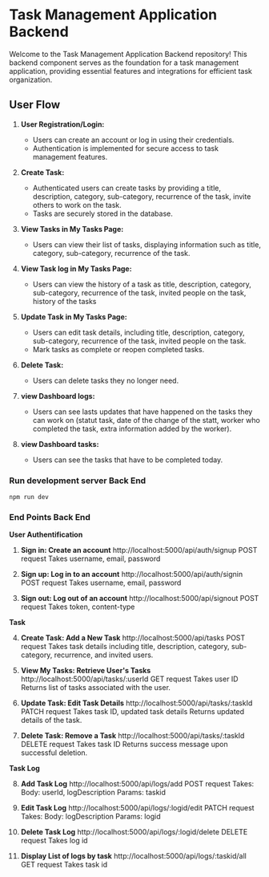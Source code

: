 # Task Management Application Backend

Welcome to the Task Management Application Backend repository! This backend component serves as the foundation for a task management application, providing essential features and integrations for efficient task organization.

## User Flow

1. **User Registration/Login:**

   - Users can create an account or log in using their credentials.
   - Authentication is implemented for secure access to task management features.

2. **Create Task:**

   - Authenticated users can create tasks by providing a title, description, category, sub-category, recurrence of the task, invite others to work on the task.
   - Tasks are securely stored in the database.

3. **View Tasks in My Tasks Page:**

   - Users can view their list of tasks, displaying information such as title, category, sub-category, recurrence of the task.

4. **View Task log in My Tasks Page:**

   - Users can view the history of a task as title, description, category, sub-category, recurrence of the task, invited people on the task, history of the tasks

5. **Update Task in My Tasks Page:**

   - Users can edit task details, including title, description, category, sub-category, recurrence of the task, invited people on the task.
   - Mark tasks as complete or reopen completed tasks.

6. **Delete Task:**

   - Users can delete tasks they no longer need.

7. **view Dashboard logs:**

   - Users can see lasts updates that have happened on the tasks they can work on (statut task, date of the change of the statt, worker who completed the task, extra information added by the worker).

8. **view Dashboard tasks:**
   - Users can see the tasks that have to be completed today.

### Run development server Back End

```
npm run dev
```

### End Points Back End

**User Authentification**

1. **Sign in: Create an account**
   http://localhost:5000/api/auth/signup
   POST request
   Takes username, email, password

2. **Sign up: Log in to an account**
   http://localhost:5000/api/auth/signin
   POST request
   Takes username, email, password

3. **Sign out: Log out of an account**
   http://localhost:5000/api/signout
   POST request
   Takes token, content-type

**Task**

4. **Create Task: Add a New Task**
   http://localhost:5000/api/tasks
   POST request
   Takes task details including title, description, category, sub-category, recurrence, and invited users.

5. **View My Tasks: Retrieve User's Tasks**
   http://localhost:5000/api/tasks/:userId
   GET request
   Takes user ID
   Returns list of tasks associated with the user.

6. **Update Task: Edit Task Details**
   http://localhost:5000/api/tasks/:taskId
   PATCH request
   Takes task ID, updated task details
   Returns updated details of the task.

7. **Delete Task: Remove a Task**
   http://localhost:5000/api/tasks/:taskId
   DELETE request
   Takes task ID
   Returns success message upon successful deletion.

**Task Log**

8. **Add Task Log**
   http://localhost:5000/api/logs/add
   POST request
   Takes:
   Body: userId, logDescription
   Params: taskid

9. **Edit Task Log**
   http://localhost:5000/api/logs/:logid/edit
   PATCH request
   Takes:
   Body: logDescription
   Params: logid

10. **Delete Task Log**
    http://localhost:5000/api/logs/:logid/delete
    DELETE request
    Takes log id

11. **Display List of logs by task**
    http://localhost:5000/api/logs/:taskid/all
    GET request
    Takes task id
